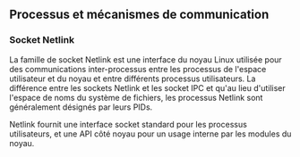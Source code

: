 ## Processus et mécanismes de communication

### Socket Netlink

La famille de socket Netlink est une interface du noyau Linux utilisée pour des communications
inter-processus entre les processus de l'espace utilisateur et du noyau et entre différents
processus utilisateurs. La différence entre les sockets Netlink et les socket IPC et qu'au lieu
d'utiliser l'espace de noms du système de fichiers, les processus Netlink sont généralement désignés
par leurs PIDs.

Netlink fournit une interface socket standard pour les processus utilisateurs, et une API côté noyau
pour un usage interne par les modules du noyau.
